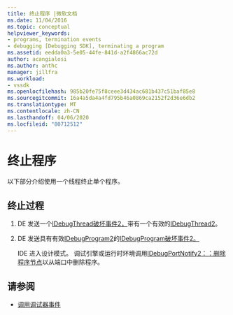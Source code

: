 ```yaml
---
title: 终止程序 |微软文档
ms.date: 11/04/2016
ms.topic: conceptual
helpviewer_keywords:
- programs, termination events
- debugging [Debugging SDK], terminating a program
ms.assetid: eedda0a3-5e05-44fe-841d-a2f4866ac72d
author: acangialosi
ms.author: anthc
manager: jillfra
ms.workload:
- vssdk
ms.openlocfilehash: 985b20fe75f8ceee3d434ac681b437c51baf85e8
ms.sourcegitcommit: 16a4a5da4a4fd795b46a0869ca2152f2d36e6db2
ms.translationtype: MT
ms.contentlocale: zh-CN
ms.lasthandoff: 04/06/2020
ms.locfileid: "80712512"
---
```

# <a name="terminating-a-program"></a>终止程序
以下部分介绍使用一个线程终止单个程序。

## <a name="termination-process"></a>终止过程

1. DE 发送一个[IDebugThread破坏事件2，](../../extensibility/debugger/reference/idebugthreaddestroyevent2.md)带有一个有效的[IDebugThread2](../../extensibility/debugger/reference/idebugthread2.md)。

2. DE 发送具有有效[IDebugProgram2](../../extensibility/debugger/reference/idebugprogram2.md)的[IDebugProgram破坏事件2。](../../extensibility/debugger/reference/idebugprogramdestroyevent2.md)

   IDE 进入设计模式。 调试引擎或运行时环境调用[IDebugPortNotify2：：删除程序节点](../../extensibility/debugger/reference/idebugportnotify2-removeprogramnode.md)以从端口中删除程序。

## <a name="see-also"></a>请参阅
- [调用调试器事件](../../extensibility/debugger/calling-debugger-events.md)
